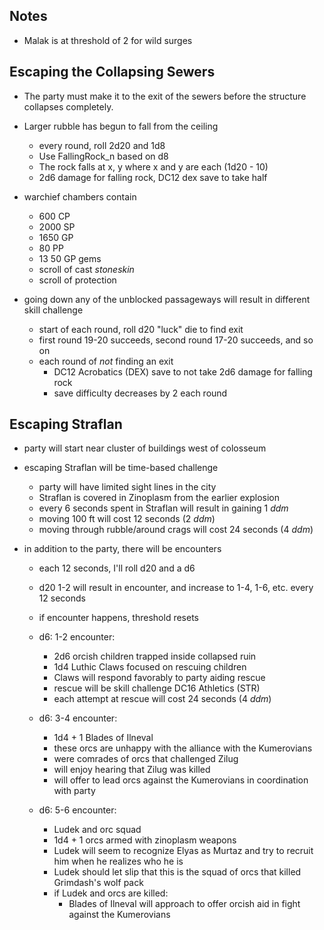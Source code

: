 
## Notes

- Malak is at threshold of 2 for wild surges


## Escaping the Collapsing Sewers

- The party must make it to the exit of the sewers before the structure collapses completely.
- Larger rubble has begun to fall from the ceiling
  - every round, roll 2d20 and 1d8
  - Use FallingRock_n based on d8
  - The rock falls at x, y where x and y are each (1d20 - 10)
  - 2d6 damage for falling rock, DC12 dex save to take half

- warchief chambers contain
  - 600 CP
  - 2000 SP
  - 1650 GP
  - 80 PP
  - 13 50 GP gems
  - scroll of cast _stoneskin_
  - scroll of protection

- going down any of the unblocked passageways will result in different skill challenge
  - start of each round, roll d20 "luck" die to find exit
  - first round 19-20 succeeds, second round 17-20 succeeds, and so on
  - each round of *not* finding an exit
    - DC12 Acrobatics (DEX) save to not take 2d6 damage for falling rock
    - save difficulty decreases by 2 each round


## Escaping Straflan

- party will start near cluster of buildings west of colosseum
- escaping Straflan will be time-based challenge
  - party will have limited sight lines in the city
  - Straflan is covered in Zinoplasm from the earlier explosion
  - every 6 seconds spent in Straflan will result in gaining 1 _ddm_
  - moving 100 ft will cost 12 seconds (2 _ddm_)
  - moving through rubble/around crags will cost 24 seconds (4 _ddm_)

- in addition to the party, there will be encounters
  - each 12 seconds, I'll roll d20 and a d6
  - d20 1-2 will result in encounter, and increase to 1-4, 1-6, etc. every 12 seconds
  - if encounter happens, threshold resets

  - d6: 1-2 encounter:
    - 2d6 orcish children trapped inside collapsed ruin
    - 1d4 Luthic Claws focused on rescuing children
    - Claws will respond favorably to party aiding rescue
    - rescue will be skill challenge DC16 Athletics (STR)
    - each attempt at rescue will cost 24 seconds (4 _ddm_)

  - d6: 3-4 encounter:
    - 1d4 + 1 Blades of Ilneval
    - these orcs are unhappy with the alliance with the Kumerovians
    - were comrades of orcs that challenged Zilug
    - will enjoy hearing that Zilug was killed
    - will offer to lead orcs against the Kumerovians in coordination with party

  - d6: 5-6 encounter:
    - Ludek and orc squad
    - 1d4 + 1 orcs armed with zinoplasm weapons
    - Ludek will seem to recognize Elyas as Murtaz and try to recruit him when he realizes who he is
    - Ludek should let slip that this is the squad of orcs that killed Grimdash's wolf pack
    - if Ludek and orcs are killed:
      - Blades of Ilneval will approach to offer orcish aid in fight against the Kumerovians
